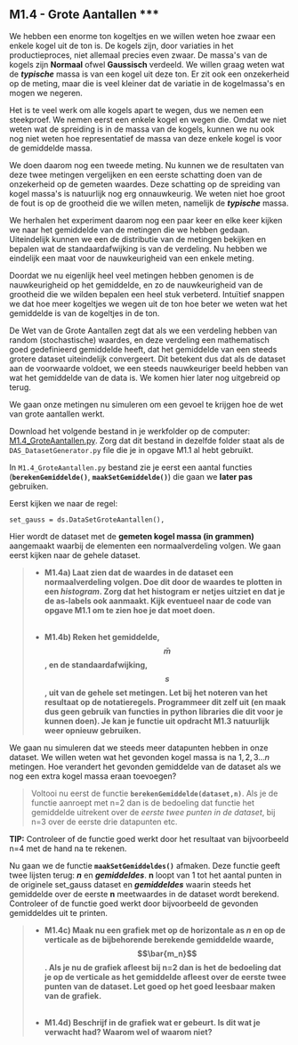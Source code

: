 ## M1.4 - Grote Aantallen \*\*\*
<!--REF\label{/opdrachten-module-1/groteaantallen}-->

We hebben een enorme ton kogeltjes en we willen weten hoe zwaar een enkele kogel uit de ton is. De kogels zijn, door variaties in het productieproces, niet allemaal precies even zwaar. De massa's van de kogels zijn **Normaal** ofwel **Gaussisch** verdeeld. We willen graag weten wat de ***typische*** massa is van een kogel uit deze ton. 
Er zit ook een onzekerheid op de meting, maar die is veel kleiner dat de variatie in de kogelmassa's en mogen we negeren.

Het is te veel werk om alle kogels apart te wegen, dus we nemen een steekproef. We nemen eerst een enkele kogel en wegen die. Omdat we niet weten wat de spreiding is in de massa van de kogels, kunnen we nu ook nog niet weten hoe representatief de massa van deze enkele kogel is voor de gemiddelde massa.

We doen daarom nog een tweede meting. Nu kunnen we de resultaten van deze twee metingen vergelijken en een eerste schatting doen van de onzekerheid op de gemeten waardes. Deze schatting op de spreiding van kogel massa's is natuurlijk nog erg onnauwkeurig. We weten niet hoe groot de fout is op de grootheid die we willen meten, namelijk de ***typische*** massa.

We herhalen het experiment daarom nog een paar keer en elke keer kijken we naar het gemiddelde van de metingen die we hebben gedaan. Uiteindelijk kunnen we een de distributie van de metingen bekijken en bepalen wat de standaardafwijking is van de verdeling. Nu hebben we eindelijk een maat voor de nauwkeurigheid van een enkele meting.

Doordat we nu eigenlijk heel veel metingen hebben genomen is de nauwkeurigheid op het gemiddelde, en zo de nauwkeurigheid van de grootheid die we wilden bepalen een heel stuk verbeterd. Intuïtief snappen we dat hoe meer kogeltjes we wegen uit de ton hoe beter we weten wat het gemiddelde is van de kogeltjes in de ton.

De Wet van de Grote Aantallen zegt dat als we een verdeling hebben van random (stochastische) waardes, en deze verdeling een mathematisch goed gedefinieerd gemiddelde heeft, dat het gemiddelde van een steeds grotere dataset uiteindelijk convergeert. Dit betekent dus dat als de dataset aan de voorwaarde voldoet, we een steeds nauwkeuriger beeld hebben van wat het gemiddelde van de data is. We komen hier later nog uitgebreid op terug.

We gaan onze metingen nu simuleren om een gevoel te krijgen hoe de wet van grote aantallen werkt.


Download het volgende bestand in je werkfolder op de computer: [M1.4_GroteAantallen.py](https://das.mprog.nl/course/12%20Opdrachten%20Module%201/40%20GroteAantallen/M1.4_GroteAantallen.py).
Zorg dat dit bestand in dezelfde folder staat als de `DAS_DatasetGenerator.py` file die je in opgave M1.1 al hebt gebruikt.


In `M1.4_GroteAantallen.py` bestand zie je eerst een aantal functies (**`berekenGemiddelde()`**, **`maakSetGemiddelde()`**) die gaan we **later pas** gebruiken.  

Eerst kijken we naar de regel:

	set_gauss = ds.DataSetGroteAantallen(),
	
Hier wordt de dataset met de **gemeten kogel massa (in grammen)** aangemaakt waarbij de elementen een normaalverdeling volgen. We gaan eerst kijken naar de gehele dataset.

> - **M1.4a) Laat zien dat de waardes in de dataset een normaalverdeling volgen. Doe dit door de waardes te plotten in een *histogram*. Zorg dat het histogram er netjes uitziet en dat je de as-labels ook aanmaakt. Kijk eventueel naar de code van opgave M1.1 om te zien hoe je dat moet doen.**<br><br>
>
> - **M1.4b) Reken het gemiddelde, $$\bar{m}$$, en de standaardafwijking, $$s$$, uit van de gehele set metingen. Let bij het noteren van het resultaat op de notatieregels. Programmeer dit zelf uit (en maak dus geen gebruik van functies in python libraries die dit voor je kunnen doen). Je kan je functie uit opdracht M1.3 natuurlijk weer opnieuw gebruiken.**

We gaan nu simuleren dat we steeds meer datapunten hebben in onze dataset. We willen weten wat het gevonden kogel massa is na $1, 2, 3 ... n$ metingen. Hoe verandert het gevonden gemiddelde van de dataset als we nog een extra kogel massa eraan toevoegen?

> Voltooi nu eerst de functie **`berekenGemiddelde(dataset,n)`**. Als je de functie aanroept met n=2 dan is de bedoeling dat functie het gemiddelde uitrekent over de *eerste twee punten in de dataset*, bij n=3 over de eerste drie datapunten etc. 
 
**TIP:** Controleer of de functie goed werkt door het resultaat van bijvoorbeeld n=4 met de hand na te rekenen.

Nu gaan we de functie **`maakSetGemiddeldes()`** afmaken. Deze functie geeft twee lijsten terug: ***n*** en ***gemiddeldes***. **n** loopt van 1 tot het aantal punten in de originele set_gauss dataset en  ***gemiddeldes*** waarin steeds het gemiddelde over de eerste **n** meetwaardes in de dataset wordt berekend. Controleer of de functie goed werkt door bijvoorbeeld de gevonden gemiddeldes uit te printen.

> - **M1.4c) Maak nu een grafiek met op de horizontale as *n* en op de verticale as de bijbehorende berekende gemiddelde waarde, $$\bar{m_n}$$. Als je nu de grafiek afleest bij n=2 dan is het de bedoeling dat je op de verticale as het gemiddelde afleest over de eerste twee punten van de dataset. Let goed op het goed leesbaar maken van de grafiek.**<br><br>
> 
> - **M1.4d) Beschrijf in de grafiek wat er gebeurt. Is dit wat je verwacht had? Waarom wel of waarom niet?**

